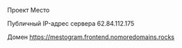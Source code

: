 Проект Место

Публичный IP-адрес сервера 62.84.112.175

Домен https://mestogram.frontend.nomoredomains.rocks
